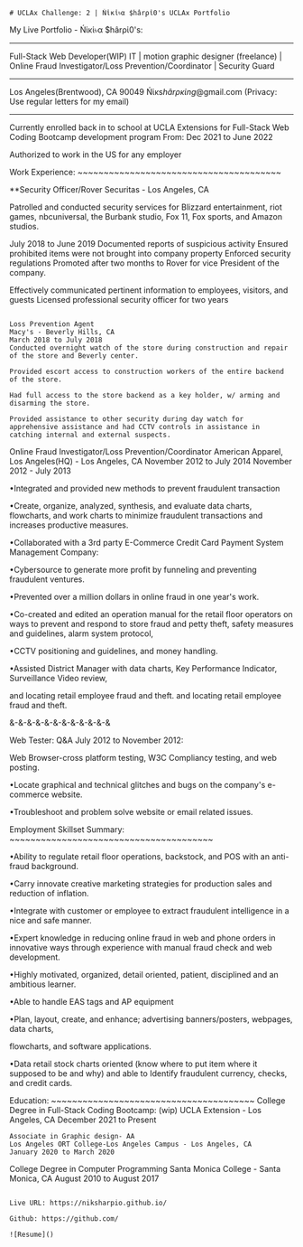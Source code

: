  ~~~~~~~~~~~~~~~~~~~~~~~~~~~~~~~~~~~~~~~~~~~~~~~~~~~~~~~~~~~~~~~~~~~~~~~~~~~~~~
# UCLAx Challenge: 2 | Ńἱĸἱ৳α $hârρἱ0's UCLAx Portfolio
~~~~~~~~~~~~~~~~~~~~~~~~~~~~~~~~~~~~~~~~~~~~~~~~~~~~~~~~~~~~~~~~~~~~~~~~~~~~~~
My Live Portfolio - Ńἱĸἱ৳α $hârρἱ0's: 
______________________________
Full-Stack Web Developer(WIP) IT | motion graphic designer (freelance) | Online Fraud Investigator/Loss Prevention/Coordinator | Security Guard
______________________________
Los Angeles(Brentwood), CA 90049
Ńἱĸs$hârρĸἱng$@gmail.com (Privacy: Use regular letters for my email)
______________________________

Currently enrolled back in to school at UCLA Extensions for Full-Stack Web Coding Bootcamp development program From: Dec 2021 to June 2022

Authorized to work in the US for any employer

Work Experience: ~~~~~~~~~~~~~~~~~~~~~~~~~~~~~~~~~~~~~~~

**Security Officer/Rover
Securitas - Los Angeles, CA

Patrolled and conducted security services for Blizzard entertainment, riot games, nbcuniversal, the Burbank studio, Fox 11, Fox sports, and Amazon studios.

July 2018 to June 2019
Documented reports of suspicious activity
Ensured prohibited items were not brought into company property
Enforced security regulations
Promoted after two months to Rover for vice President of the company.

Effectively communicated pertinent information to employees, visitors, and guests
Licensed professional security officer for two years

~~~~~~~~~~~~~~~~~~~~~~~~~~~~~~~~~~~~~~~

Loss Prevention Agent
Macy's - Beverly Hills, CA
March 2018 to July 2018
Conducted overnight watch of the store during construction and repair of the store and Beverly center.

Provided escort access to construction workers of the entire backend of the store.

Had full access to the store backend as a key holder, w/ arming and disarming the store.

Provided assistance to other security during day watch for apprehensive assistance and had CCTV controls in assistance in catching internal and external suspects.

~~~~~~~~~~~~~~~~~~~~~~~~~~~~~~~~~~~~~~~

Online Fraud Investigator/Loss Prevention/Coordinator
American Apparel, Los Angeles(HQ) - Los Angeles, CA
November 2012 to July 2014
November 2012 - July 2013

•Integrated and provided new methods to prevent fraudulent transaction

•Create, organize, analyzed, synthesis, and evaluate data charts, flowcharts, and work charts to minimize fraudulent transactions and increases productive measures.

•Collaborated with a 3rd party E-Commerce Credit Card Payment System Management Company:

•Cybersource to generate more profit by funneling and preventing fraudulent ventures.

•Prevented over a million dollars in online fraud in one year's work.

•Co-created and edited an operation manual for the retail floor operators on ways to prevent and respond to store fraud and petty theft, safety measures and guidelines, alarm system protocol,

•CCTV positioning and guidelines, and money handling.

•Assisted District Manager with data charts, Key Performance Indicator, Surveillance Video review,

and locating retail employee fraud and theft. and locating retail employee fraud and theft.

&-&-&-&-&-&-&-&-&-&-&-&

Web Tester:
Q&A
July 2012 to November 2012:

Web Browser-cross platform testing, W3C Compliancy testing, and web posting.

•Locate graphical and technical glitches and bugs on the company's e-commerce website.

•Troubleshoot and problem solve website or email related issues.

Employment Skillset Summary: ~~~~~~~~~~~~~~~~~~~~~~~~~~~~~~~~~~~~~~~

•Ability to regulate retail floor operations, backstock, and POS with an anti-fraud background.

•Carry innovate creative marketing strategies for production sales and reduction of inflation.

•Integrate with customer or employee to extract fraudulent intelligence in a nice and safe manner.

•Expert knowledge in reducing online fraud in web and phone orders in innovative ways through experience with manual fraud check and web development.

•Highly motivated, organized, detail oriented, patient, disciplined and an ambitious learner.

•Able to handle EAS tags and AP equipment

•Plan, layout, create, and enhance; advertising banners/posters, webpages, data charts,

flowcharts, and software applications.

•Data retail stock charts oriented (know where to put item where it supposed to be and why) and able to Identify fraudulent currency, checks, and credit cards.

Education:  ~~~~~~~~~~~~~~~~~~~~~~~~~~~~~~~~~~~~~~~ 
College Degree in Full-Stack Coding Bootcamp: (wip)
UCLA Extension - Los Angeles, CA
December 2021 to Present

 ~~~~~~~~~~~~~~~~~~~~~~~~~~~~~~~~~~~~~~~
Associate in Graphic design- AA
Los Angeles ORT College-Los Angeles Campus - Los Angeles, CA
January 2020 to March 2020
 ~~~~~~~~~~~~~~~~~~~~~~~~~~~~~~~~~~~~~~~

College Degree in Computer Programming
Santa Monica College - Santa Monica, CA
August 2010 to August 2017

 ~~~~~~~~~~~~~~~~~~~~~~~~~~~~~~~~~~~~~~~

Live URL: https://niksharpio.github.io/

Github: https://github.com/

![Resume]()
